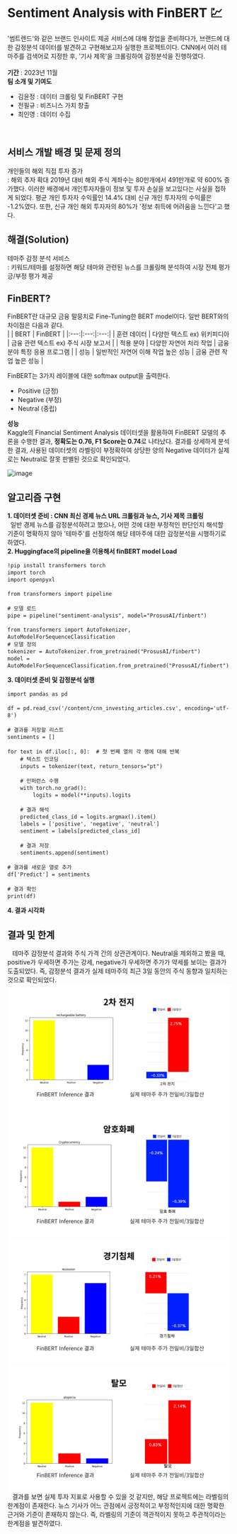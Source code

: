 # Sentiment Analysis with FinBERT 💹
'썸트렌드'와 같은 브랜드 인사이트 제공 서비스에 대해 창업을 준비하다가, 브랜드에 대한 감정분석 데이터를 발견하고 구현해보고자 실행한 프로젝트이다. CNN에서 여러 테마주를 검색어로 지정한 후, '기사 제목'을 크롤링하여 감정분석을 진행하였다. <br> 
<br>
**기간** : 2023년 11월 <br>
**팀 소개 및 기여도** <br> 
- 김윤정 : 데이터 크롤링 및 FinBERT 구현
- 전필규 : 비즈니스 가치 창출
- 최인영 : 데이터 수집
<br>

## 서비스 개발 배경 및 문제 정의
개인들의 해외 직접 투자 증가 <br>
: 해외 추자 확대 2019년 대비 해외 주식 계좌수는 80만개에서 491만개로 약 600% 증가했다. 이러한 배경에서 개인투자자들이 정보 및 투자 손실을 보고있다는 사실을 접하게 되었다. 평균 개인 투자자 수익률인 14.4% 대비 신규 개인 투자자의 수익률은 -1.2%였다. 또한, 신규 개인 해외 투자자의 80%가 '정보 취득에 어려움을 느낀다'고 했다. <br> 

## 해결(Solution) 
테마주 감정 분석 서비스 <br>
: 키워드/테마를 설정하면 해당 테마와 관련된 뉴스를 크롤링해 분석하여 시장 전체 평가 긍/부정 평가 제공 <br>

## FinBERT? 
FinBERT란 대규모 금융 말뭉치로 Fine-Tuning한 BERT model이다. 일반 BERT와의 차이점은 다음과 같다. <br>
| | BERT | FinBERT |
|:---:|:---:|:---:|
| 훈련 데이터 | 다양한 텍스트 ex) 위키피디아 | 금융 관련 텍스트 ex) 주식 시장 보고서 |
| 적용 분야 | 다양한 자연어 처리 작업 | 금융 분야 특정 응용 프로그램 |
| 성능 | 일반적인 자연어 이해 작업 높은 성능 | 금융 관련 작업 높은 성능 |

FinBERT는 3가지 레이블에 대한 softmax output을 출력한다. <br>
- Positive (긍정)
- Negative (부정)
- Neutral (중립)

**성능** <br>
Kaggle의 Financial Sentiment Analysis 데이터셋을 활용하여 FinBERT 모델의 추론을 수행한 결과, **정확도는 0.76, F1 Score는 0.74**로 나타났다. 결과를 상세하게 분석한 결과, 사용된 데이터셋의 라벨링이 부정확하여 상당한 양의 Negative 데이터가 실제로는 Neutral로 잘못 판별된 것으로 확인되었다. <br>

![image](https://github.com/kingodjerry/Sentiment_Analysis/assets/143167244/a29b6b35-0870-4eae-814a-f7f8838875f1)



## 알고리즘 구현
**1. 데이터셋 준비 : CNN 최신 경제 뉴스 URL 크롤링과 뉴스, 기사 제목 크롤링** <br>
&ensp;일반 경제 뉴스를 감정분석하려고 했으나, 어떤 것에 대한 부정적인 판단인지 해석할 기준이 명확하지 않아 '테마주'를 선정하여 해당 테마주에 대한 감정분석을 시행하기로 하였다. <br>
**2. Huggingface의 pipeline을 이용해서 finBERT model Load** <br>
```
!pip install transformers torch
import torch
import openpyxl

from transformers import pipeline

# 모델 로드
pipe = pipeline("sentiment-analysis", model="ProsusAI/finbert")

from transformers import AutoTokenizer, AutoModelForSequenceClassification
# 모델 정의
tokenizer = AutoTokenizer.from_pretrained("ProsusAI/finbert")
model = AutoModelForSequenceClassification.from_pretrained("ProsusAI/finbert")
```
**3. 데이터셋 준비 및 감정분석 실행** <br>
```
import pandas as pd

df = pd.read_csv('/content/cnn_investing_articles.csv', encoding='utf-8')

# 결과를 저장할 리스트
sentiments = []

for text in df.iloc[:, 0]:  # 첫 번째 열의 각 행에 대해 반복
    # 텍스트 인코딩
    inputs = tokenizer(text, return_tensors="pt")

    # 인퍼런스 수행
    with torch.no_grad():
        logits = model(**inputs).logits

    # 결과 해석
    predicted_class_id = logits.argmax().item()
    labels = ['positive', 'negative', 'neutral']
    sentiment = labels[predicted_class_id]

    # 결과 저장
    sentiments.append(sentiment)

# 결과를 새로운 열로 추가
df['Predict'] = sentiments

# 결과 확인
print(df)
```
**4. 결과 시각화**


## 결과 및 한계
&ensp; 테마주 감정분석 결과와 주식 가격 간의 상관관계이다. Neutral을 제외하고 봤을 때, positive가 우세하면 주가는 강세, negative가 우세하면 주가가 약세를 보이는 결과가 도출되었다. 즉, 감정분석 결과가 실제 테마주의 최근 3일 동안의 주식 동향과 일치하는 것으로 확인되었다.  <br>
<img src="./output_img/1.jpg">
<img src="./output_img/2.jpg">
<img src="./output_img/3.jpg">
<img src="./output_img/4.jpg">
&ensp; 결과를 보면 실제 투자 지표로 사용할 수 있을 것 같지만, 해당 프로젝트에는 라벨링의 한계점이 존재한다. 뉴스 기사가 어느 관점에서 긍정적이고 부정적인지에 대한 명확한 근거와 기준이 존재하지 않는다. 즉, 라벨링의 기준이 객관적이지 못하고 주관적이라는 한계점을 발견하였다. <br> 
